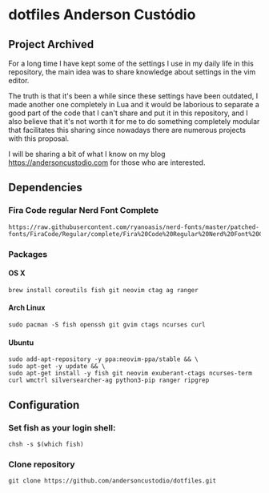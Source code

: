 # dotfiles Anderson Custódio

## Project Archived

For a long time I have kept some of the settings I use in my daily life in this repository,
the main idea was to share knowledge about settings in the vim editor.

The truth is that it's been a while since these settings have been outdated, I made another
one completely in Lua and it would be laborious to separate a good part of the code that I 
can't share and put it in this repository, and I also believe that it's not worth it for me
to do something completely modular that facilitates this sharing since nowadays there are 
numerous projects with this proposal.

I will be sharing a bit of what I know on my blog https://andersoncustodio.com for those who
are interested.


## Dependencies

### Fira Code regular Nerd Font Complete

    https://raw.githubusercontent.com/ryanoasis/nerd-fonts/master/patched-fonts/FiraCode/Regular/complete/Fira%20Code%20Regular%20Nerd%20Font%20Complete%20Mono.ttf

### Packages

#### OS X

    brew install coreutils fish git neovim ctag ag ranger

#### Arch Linux

    sudo pacman -S fish openssh git gvim ctags ncurses curl

#### Ubuntu

    sudo add-apt-repository -y ppa:neovim-ppa/stable && \
    sudo apt-get -y update && \
    sudo apt-get install -y fish git neovim exuberant-ctags ncurses-term curl wmctrl silversearcher-ag python3-pip ranger ripgrep


## Configuration

### Set fish as your login shell:

    chsh -s $(which fish)

### Clone repository

    git clone https://github.com/andersoncustodio/dotfiles.git
